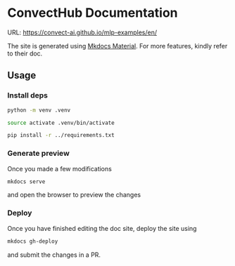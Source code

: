 # ConvectHub Documentation

URL: https://convect-ai.github.io/mlp-examples/en/

The site is generated using [Mkdocs Material](https://squidfunk.github.io/mkdocs-material/).
For more features, kindly refer to their doc.

## Usage 

### Install deps
```bash
python -m venv .venv

source activate .venv/bin/activate

pip install -r ../requirements.txt
```

### Generate preview
Once you made a few modifications
```bash
mkdocs serve
```
and open the browser to preview the changes

### Deploy
Once you have finished editing the doc site,
deploy the site using
```bash
mkdocs gh-deploy
```
and submit the changes in a PR.





